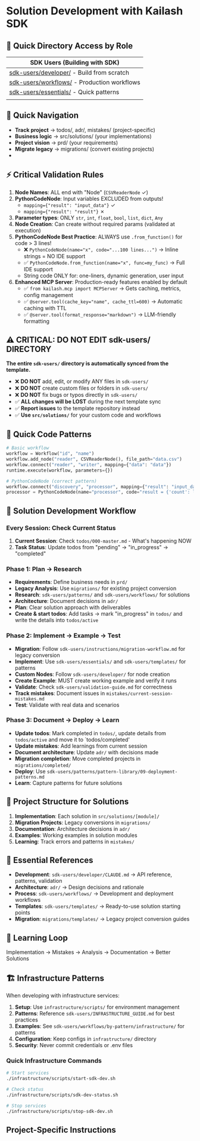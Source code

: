 # Solution Development with Kailash SDK

## 📁 Quick Directory Access by Role

| **SDK Users** (Building with SDK) |
|-----------------------------------|
| [sdk-users/developer/](sdk-users/developer/) - Build from scratch |
| [sdk-users/workflows/](sdk-users/workflows/) - Production workflows |
| [sdk-users/essentials/](sdk-users/essentials/) - Quick patterns |
| | [examples/feature-tests/](examples/feature-tests/) - Feature validation |

## 🎯 Quick Navigation
- **Track project** → todos/, adr/, mistakes/ (project-specific)
- **Business logic** → src/solutions/ (your implementations)
- **Project vision** → prd/ (your requirements)
- **Migrate legacy** → migrations/ (convert existing projects)
- 
## ⚡ Critical Validation Rules
1. **Node Names**: ALL end with "Node" (`CSVReaderNode` ✓)
2. **PythonCodeNode**: Input variables EXCLUDED from outputs!
   - `mapping={"result": "input_data"}` ✓
   - `mapping={"result": "result"}` ✗
3. **Parameter types**: ONLY `str`, `int`, `float`, `bool`, `list`, `dict`, `Any`
4. **Node Creation**: Can create without required params (validated at execution)
5. **PythonCodeNode Best Practice**: ALWAYS use `.from_function()` for code > 3 lines!
   - ❌ `PythonCodeNode(name="x", code="...100 lines...")` → Inline strings = NO IDE support
   - ✅ `PythonCodeNode.from_function(name="x", func=my_func)` → Full IDE support
   - String code ONLY for: one-liners, dynamic generation, user input
6. **Enhanced MCP Server**: Production-ready features enabled by default
   - ✅ `from kailash.mcp import MCPServer` → Gets caching, metrics, config management
   - ✅ `@server.tool(cache_key="name", cache_ttl=600)` → Automatic caching with TTL
   - ✅ `@server.tool(format_response="markdown")` → LLM-friendly formatting

## ⚠️ CRITICAL: DO NOT EDIT sdk-users/ DIRECTORY
**The entire `sdk-users/` directory is automatically synced from the template.**
- ❌ **DO NOT** add, edit, or modify ANY files in `sdk-users/`
- ❌ **DO NOT** create custom files or folders in `sdk-users/`
- ❌ **DO NOT** fix bugs or typos directly in `sdk-users/`
- ✅ **ALL changes will be LOST** during the next template sync
- ✅ **Report issues** to the template repository instead
- ✅ **Use `src/solutions/`** for your custom code and workflows

## 🚀 Quick Code Patterns
```python
# Basic workflow
workflow = Workflow("id", "name")
workflow.add_node("reader", CSVReaderNode(), file_path="data.csv")
workflow.connect("reader", "writer", mapping={"data": "data"})
runtime.execute(workflow, parameters={})

# PythonCodeNode (correct pattern)
workflow.connect("discovery", "processor", mapping={"result": "input_data"})
processor = PythonCodeNode(name="processor", code="result = {'count': len(input_data)}")
```

## 🎯 Solution Development Workflow

### **Every Session: Check Current Status**
1. **Current Session**: Check `todos/000-master.md` - What's happening NOW
2. **Task Status**: Update todos from "pending" → "in_progress" → "completed"

### **Phase 1: Plan → Research**
- **Requirements**: Define business needs in `prd/`
- **Legacy Analysis**: Use `migrations/` for existing project conversion
- **Research**: `sdk-users/patterns/` and `sdk-users/workflows/` for solutions
- **Architecture**: Document decisions in `adr/`
- **Plan**: Clear solution approach with deliverables
- **Create & start todos**: Add tasks → mark "in_progress" in `todos/` and write the details into `todos/active`

### **Phase 2: Implement → Example → Test**
- **Migration**: Follow `sdk-users/instructions/migration-workflow.md` for legacy conversion
- **Implement**: Use `sdk-users/essentials/` and `sdk-users/templates/` for patterns
- **Custom Nodes**: Follow `sdk-users/developer/` for node creation
- **Create Example**: MUST create working example and verify it runs
- **Validate**: Check `sdk-users/validation-guide.md` for correctness
- **Track mistakes**: Document issues in `mistakes/current-session-mistakes.md`
- **Test**: Validate with real data and scenarios

### **Phase 3: Document → Deploy → Learn**
- **Update todos**: Mark completed in `todos/`, update details from `todos/active` and move it to `todos/completed'
- **Update mistakes**: Add learnings from current session
- **Document architecture**: Update `adr/` with decisions made
- **Migration completion**: Move completed projects in `migrations/completed/`
- **Deploy**: Use `sdk-users/patterns/pattern-library/09-deployment-patterns.md`
- **Learn**: Capture patterns for future solutions

## 📁 Project Structure for Solutions
1. **Implementation**: Each solution in `src/solutions/[module]/`
2. **Migration Projects**: Legacy conversions in `migrations/`
3. **Documentation**: Architecture decisions in `adr/`
4. **Examples**: Working examples in solution modules
5. **Learning**: Track errors and patterns in `mistakes/`

## 🔗 Essential References
- **Development**: `sdk-users/developer/CLAUDE.md` → API reference, patterns, validation
- **Architecture**: `adr/` → Design decisions and rationale
- **Process**: `sdk-users/workflows/` → Development and deployment workflows
- **Templates**: `sdk-users/templates/` → Ready-to-use solution starting points
- **Migration**: `migrations/templates/` → Legacy project conversion guides

## 🔄 Learning Loop
Implementation → Mistakes → Analysis → Documentation → Better Solutions

## 🏗️ Infrastructure Patterns

When developing with infrastructure services:
1. **Setup**: Use `infrastructure/scripts/` for environment management
2. **Patterns**: Reference `sdk-users/INFRASTRUCTURE_GUIDE.md` for best practices
3. **Examples**: See `sdk-users/workflows/by-pattern/infrastructure/` for patterns
4. **Configuration**: Keep configs in `infrastructure/` directory
5. **Security**: Never commit credentials or .env files

### Quick Infrastructure Commands
```bash
# Start services
./infrastructure/scripts/start-sdk-dev.sh

# Check status
./infrastructure/scripts/sdk-dev-status.sh

# Stop services
./infrastructure/scripts/stop-sdk-dev.sh
```

## Project-Specific Instructions

<!-- Add your project-specific Claude Code instructions here -->
<!-- IMPORTANT: Template updates replace this entire file. When merging template updates, -->
<!-- manually merge your project-specific instructions from this section into the new CLAUDE.md -->
